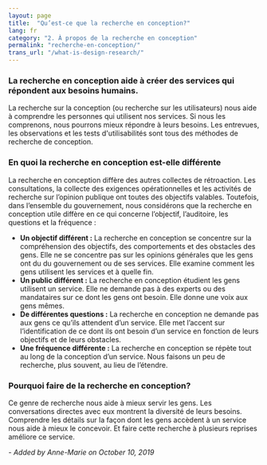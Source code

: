 ```yaml
---
layout: page
title:  "Qu’est-ce que la recherche en conception?"
lang: fr
category: "2. À propos de la recherche en conception"
permalink: "recherche-en-conception/"
trans_url: "/what-is-design-research/"
---
```


### La recherche en conception aide à créer des services qui répondent aux besoins humains.

La recherche sur la conception (ou recherche sur les utilisateurs) nous aide à comprendre les personnes qui utilisent nos services. Si nous les comprenons, nous pourrons mieux répondre à leurs besoins. Les entrevues, les observations et les tests d'utilisabilités sont tous des méthodes de recherche de conception.

### En quoi la recherche en conception est-elle différente
La recherche en conception diffère des autres collectes de rétroaction. Les consultations, la collecte des exigences opérationnelles et les activités de recherche sur l’opinion publique ont toutes des objectifs valables. Toutefois, dans l’ensemble du gouvernement, nous considérons que la recherche en conception utile diffère en ce qui concerne l’objectif, l’auditoire, les questions et la fréquence :
* **Un objectif différent :** La recherche en conception se concentre sur la compréhension des objectifs, des comportements et des obstacles des gens. Elle ne se concentre pas sur les opinions générales que les gens ont du du gouvernement ou de ses services. Elle examine comment les gens utilisent les services et à quelle fin.
* **Un public différent :** La recherche en conception étudient les gens utilisent un service. Elle ne demande pas à des experts ou des mandataires sur ce dont les gens ont besoin. Elle donne une voix aux gens mêmes.
* **De différentes questions :** La recherche en conception ne demande pas aux gens ce qu’ils attendent d’un service. Elle met l’accent sur l’identification de ce dont ils ont besoin d’un service en fonction de leurs objectifs et de leurs obstacles.
* **Une fréquence différente :** La recherche en conception se répète tout au long de la conception d’un service. Nous faisons un peu de recherche, plus souvent, au lieu de l’étendre.

### Pourquoi faire de la recherche en conception?
Ce genre de recherche nous aide à mieux servir les gens. Les conversations directes avec eux montrent la diversité de leurs besoins. Comprendre les détails sur la façon dont les gens accèdent à un service nous aide à mieux le concevoir. Et faire cette recherche à plusieurs reprises améliore ce service.


_- Added by Anne-Marie on October 10, 2019_
